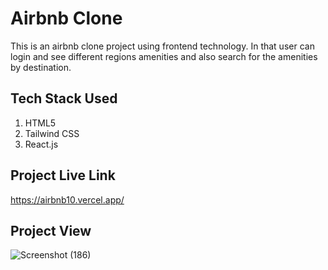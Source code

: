 # Airbnb Clone

This is an airbnb clone project using frontend technology. In that user can login and see different regions amenities and also search for the amenities by destination.

## Tech Stack Used

1. HTML5
2. Tailwind CSS
3. React.js

## Project Live Link

https://airbnb10.vercel.app/

## Project View  

![Screenshot (186)](https://github.com/akshaysoni10/Airbnb-clone/assets/109035961/7b235dcd-7873-4dac-ac23-0566766f439f)




